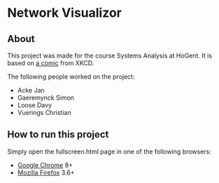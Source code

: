 Network Visualizor
==================

About
-----
This project was made for the course Systems Analysis at HoGent.
It is based on [a comic](http://www.xkcd.com/350/) from XKCD.

The following people worked on the project:
* Acke Jan
* Gaeremynck Simon
* Loose Davy
* Vuerings Christian

How to run this project
-----------------------
Simply open the fullscreen.html page in one of the following browsers:
* [Google Chrome](http://www.google.com/chrome) 8+
* [Mozilla Firefox](http://www.mozilla.com/firefox) 3.6+